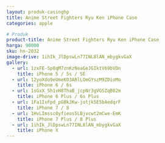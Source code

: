 ```yaml
---
layout: produk-casinghp
title: Anime Street Fighters Ryu Ken iPhone Case
categories: apple

# Produk
product-title: Anime Street Fighters Ryu Ken iPhone Case
harga: 90000
sku: hn-2032
image-drive: 1ihIk_JlDpswLn77INL8lAN_mbygkvGaX
gallery:
  - url: 1zxFE-Sp8qM7znKzNeaGeJGIktV69bVDn
    title: iPhone 5 / 5s / SE
  - url: 12yoXdo9eUmeK03ARlLOmGYszM9ZDioMo
    title: iPhone 6 / 6s
  - url: 1sGxX_Sh1vH8ThaB_jcpNr3gVGSZqB02m
    title: iPhone 6 Plus / 6s Plus
  - url: 1Fa1IxFpd_pGBkJKw-jotjk5E5bAedqrF
    title: iPhone 7 / 8
  - url: 1HvLImssc0yfieos5LBjvcwt2mCwe-EmK
    title: iPhone 7 Plus / 8 Plus
  - url: 1ihIk_JlDpswLn77INL8lAN_mbygkvGaX
    title: iPhone X
---
```

